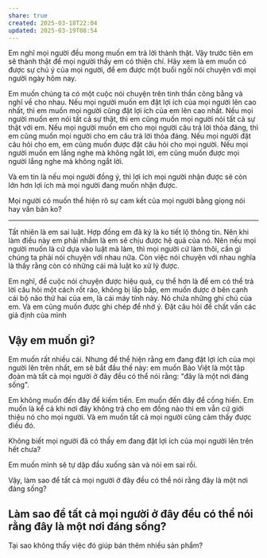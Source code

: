 ```yaml
---
share: true
created: 2025-03-18T22:04
updated: 2025-03-19T08:54
---
```

Em nghĩ mọi người đều mong muốn em trả lời thành thật. Vậy trước tiên em sẽ thành thật để mọi người thấy em có thiện chí. Hãy xem là em muốn có được sự chú ý của mọi người, để em được một buổi ngồi nói chuyện với mọi người ngày hôm nay.

Em muốn chúng ta có một cuộc nói chuyện trên tinh thần công bằng và nghĩ về cho nhau. Nếu mọi người muốn em đặt lợi ích của mọi người lên cao nhất, thì em muốn mọi người cũng đặt lợi ích của em lên cao nhất. Nếu mọi người muốn em nói tất cả sự thật, thì em cũng muốn mọi người nói tất cả sự thật với em. Nếu mọi người muốn em cho mọi người câu trả lời thỏa đáng, thì em cũng muốn mọi người cho em câu trả lời thỏa đáng. Nếu mọi người đặt câu hỏi cho em, em cũng muốn được đặt câu hỏi cho mọi người. Nếu mọi người muốn em lắng nghe mà không ngắt lời, em cũng muốn được mọi người lắng nghe mà không ngắt lời.

Và em tin là nếu mọi người đồng ý, thì lợi ích mọi người nhận được sẽ còn lớn hơn lợi ích mà mọi người đang muốn nhận được. 

Mọi người có muốn thể hiện rõ sự cam kết của mọi người bằng giọng nói hay văn bản ko? 

---
Tất nhiên là em sai luật. Hợp đồng em đã ký là ko tiết lộ thông tin. Nên khi làm điều này em phải nhắm là em sẽ chịu được hệ quả của nó. Nên nếu mọi người muốn là cứ dựa vào luật mà làm, thì mọi người cứ làm thôi, cần gì chúng ta phải nói chuyện với nhau nữa. Còn việc nói chuyện với nhau nghĩa là thấy rằng còn có những cái mà luật ko xử lý được. 

Em nghĩ, để cuộc nói chuyện được hiệu quả, cụ thể hơn là để em có thể trả lời câu hỏi một cách rốt ráo, không bị lắp bắp, em muốn được ở bên cạnh cái bộ não thứ hai của em, là cái máy tính này. Nó chứa những ghi chú của em. Và em cũng muốn được ghi chép để nhớ ý. 
Đặt câu hỏi để chất vấn các giả định của mình

## Vậy em muốn gì?
Em muốn rất nhiều cái. Nhưng để thể hiện rằng em đang đặt lợi ích của mọi người lên trên nhất, em sẽ bắt đầu thế này: em muốn Bảo Việt là một tập đoàn mà tất cả mọi người ở đây đều có thể nói rằng: "đây là một nơi đáng sống".

Em không muốn đến đây để kiếm tiền. Em muốn đến đây để cống hiến. Em muốn là kể cả khi nơi đây không trả cho em đồng nào thì em vẫn cứ giới thiệu nó cho mọi người. Và em muốn tất cả mọi người cũng cảm thấy được điều đó.

Không biết mọi người đã có thấy em đang đặt lợi ích của mọi người lên trên hết chưa? 

Em muốn mình sẽ tự dập đầu xuống sàn và nói em sai rồi.

Vậy, làm sao để tất cả mọi người ở đây đều có thể nói rằng đây là một nơi đáng sống? 

## Làm sao để tất cả mọi người ở đây đều có thể nói rằng đây là một nơi đáng sống? 


Tại sao không thấy việc đó giúp bán thêm nhiều sản phẩm? 